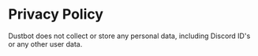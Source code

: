 # Privacy Policy
Dustbot does not collect or store any personal data, including Discord ID's or any other user data. 
